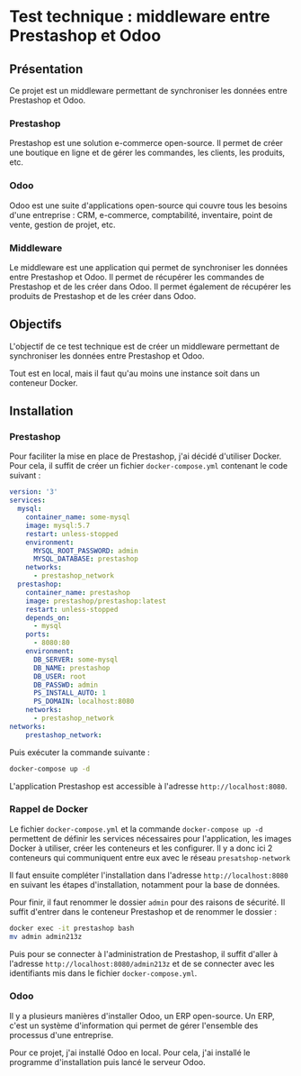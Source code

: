 # Test technique : middleware entre Prestashop et Odoo

## Présentation

Ce projet est un middleware permettant de synchroniser les données entre Prestashop et Odoo.

### Prestashop

Prestashop est une solution e-commerce open-source. Il permet de créer une boutique en ligne et de gérer les commandes, les clients, les produits, etc.

### Odoo

Odoo est une suite d'applications open-source qui couvre tous les besoins d'une entreprise : CRM, e-commerce, comptabilité, inventaire, point de vente, gestion de projet, etc.

### Middleware

Le middleware est une application qui permet de synchroniser les données entre Prestashop et Odoo. Il permet de récupérer les commandes de Prestashop et de les créer dans Odoo. Il permet également de récupérer les produits de Prestashop et de les créer dans Odoo.

## Objectifs 

L'objectif de ce test technique est de créer un middleware permettant de synchroniser les données entre Prestashop et Odoo.

Tout est en local, mais il faut qu'au moins une instance soit dans un conteneur Docker. 

## Installation

### Prestashop

Pour faciliter la mise en place de Prestashop, j'ai décidé d'utiliser Docker. Pour cela, il suffit de créer un fichier `docker-compose.yml` contenant le code suivant :

```yaml
version: '3'
services:
  mysql:
    container_name: some-mysql
    image: mysql:5.7
    restart: unless-stopped
    environment:
      MYSQL_ROOT_PASSWORD: admin
      MYSQL_DATABASE: prestashop
    networks:
      - prestashop_network
  prestashop:
    container_name: prestashop
    image: prestashop/prestashop:latest
    restart: unless-stopped
    depends_on:
      - mysql
    ports:
      - 8080:80
    environment:
      DB_SERVER: some-mysql
      DB_NAME: prestashop
      DB_USER: root
      DB_PASSWD: admin
      PS_INSTALL_AUTO: 1
      PS_DOMAIN: localhost:8080
    networks:
      - prestashop_network
networks:
    prestashop_network:

```

Puis exécuter la commande suivante :

```bash
docker-compose up -d
```

L'application Prestashop est accessible à l'adresse `http://localhost:8080`.

### Rappel de Docker

Le fichier `docker-compose.yml` et la commande `docker-compose up -d` permettent de définir les services nécessaires pour l'application, les images Docker à utiliser, créer les conteneurs et les configurer. Il y a donc ici 2 conteneurs qui communiquent entre eux avec le réseau `presatshop-network`  

Il faut ensuite compléter l'installation dans l'adresse `http://localhost:8080` en suivant les étapes d'installation, notamment pour la base de données.

Pour finir, il faut renommer le dossier `admin` pour des raisons de sécurité. Il suffit d'entrer dans le conteneur Prestashop et de renommer le dossier :

```bash
docker exec -it prestashop bash
mv admin admin213z
```

Puis pour se connecter à l'administration de Prestashop, il suffit d'aller à l'adresse `http://localhost:8080/admin213z` et de se connecter avec les identifiants mis dans le fichier `docker-compose.yml`.

### Odoo

Il y a plusieurs manières d'installer Odoo, un ERP open-source. Un ERP, c'est un système d'information qui permet de gérer l'ensemble des processus d'une entreprise.

Pour ce projet, j'ai installé Odoo en local. Pour cela, j'ai installé le programme d'installation puis lancé le serveur Odoo.






